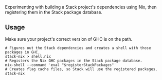 Experimenting with building a Stack project's dependencies using Nix, then registering them in the Stack package database.

## Usage

Make sure your project's correct version of GHC is on the path.

    # Figures out the Stack dependencies and creates a shell with those packages in GHC.
    stack-nix > shell.nix
    # Registers the Nix GHC packages in the Stack package database.
    nix-shell --command 'eval "$registerStackPackages"'
    # Creates flag cache files, so Stack will use the registered packages.
    stack-nix
